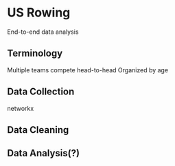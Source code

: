 # US Rowing

End-to-end data analysis

## Terminology

Multiple teams compete head-to-head
Organized by age

## Data Collection

networkx

## Data Cleaning

## Data Analysis(?)